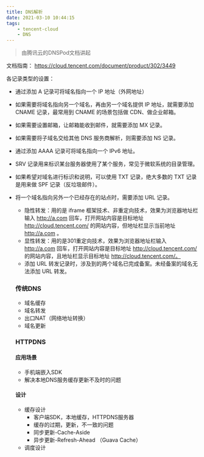```yaml
---
title: DNS解析
date: 2021-03-10 10:44:15
tags:
    - tencent-cloud
    - DNS
---
```


> 由腾讯云的DNSPod文档讲起

文档指南：
https://cloud.tencent.com/document/product/302/3449

各记录类型的设置：
- 通过添加 A 记录可将域名指向一个 IP 地址（外网地址）
- 如果需要将域名指向另一个域名，再由另一个域名提供 IP 地址，就需要添加 CNAME 记录，最常用到 CNAME 的场景包括做 CDN、做企业邮箱。
- 如果需要设置邮箱，让邮箱能收到邮件，就需要添加 MX 记录。
- 如果需要将子域名交给其他 DNS 服务商解析，则需要添加 NS 记录。
- 通过添加 AAAA 记录可将域名指向一个 IPv6 地址。
- SRV 记录用来标识某台服务器使用了某个服务，常见于微软系统的目录管理。
- 如果希望对域名进行标识和说明，可以使用 TXT 记录，绝大多数的 TXT 记录是用来做 SPF 记录（反垃圾邮件）。
- 将一个域名指向另外一个已经存在的站点时，需要添加 URL 记录。
  - 隐性转发：用的是 iframe 框架技术、非重定向技术，效果为浏览器地址栏输入 http://a.com 回车，打开网站内容是目标地址 http://cloud.tencent.com/ 的网站内容，但地址栏显示当前地址 http://a.com 。
  - 显性转发：用的是301重定向技术，效果为浏览器地址栏输入 http://a.com 回车，打开网站内容是目标地址 http://cloud.tencent.com/ 的网站内容，且地址栏显示目标地址 http://cloud.tencent.com/。
  - 添加 URL 转发记录时，涉及到的两个域名已完成备案。未经备案的域名无法添加 URL 转发。

  ### 传统DNS
  - 域名缓存
  - 域名转发
  - 出口NAT（网络地址转换）
  - 域名更新


  ### HTTPDNS
  #### 应用场景
  - 手机端嵌入SDK
  - 解决本地DNS服务缓存更新不及时的问题

  #### 设计
  - 缓存设计
    - 客户端SDK，本地缓存，HTTPDNS服务器
    - 缓存的过期，更新，不一致的问题
    - 同步更新-Cache-Aside
    - 异步更新-Refresh-Ahead （Guava Cache）
  - 调度设计